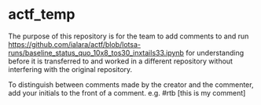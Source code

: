 # actf_temp
The purpose of this repository is for the team to add comments to and run https://github.com/ialara/actf/blob/lotsa-runs/baseline_status_quo_10x8_tos30_inxtails33.ipynb for understanding before it is transferred to and worked in a different repository without interfering with the original repository.

To distinguish between comments made by the creator and the commenter, add your initials to the front of a comment. e.g. #rtb [this is my comment]
